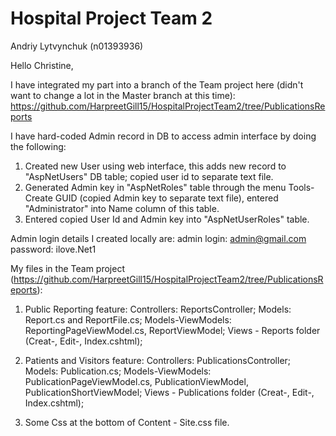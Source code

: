 # Hospital Project Team 2
Andriy Lytvynchuk (n01393936)

Hello Christine,

I have integrated my part into a branch of the Team project here (didn't want to change a lot in the Master branch at this time):
https://github.com/HarpreetGill15/HospitalProjectTeam2/tree/PublicationsReports

I have hard-coded Admin record in DB to access admin interface by doing the following:
1. Created new User using web interface, this adds new record to "AspNetUsers" DB table; copied user id to separate text file.
2. Generated Admin key in "AspNetRoles" table through the menu Tools-Create GUID (copied Admin key to separate text file), entered "Administrator" into Name column of this table. 
3. Entered copied User Id and Admin key into "AspNetUserRoles" table.

Admin login details I created locally are:
admin login: 		admin@gmail.com	
password: 		ilove.Net1	

My files in the Team project (https://github.com/HarpreetGill15/HospitalProjectTeam2/tree/PublicationsReports):
1. Public Reporting feature:
  Controllers: ReportsController; 
  Models: Report.cs and ReportFile.cs;
  Models-ViewModels: ReportingPageViewModel.cs, ReportViewModel;
  Views - Reports folder (Creat-, Edit-, Index.cshtml);
  
 2. Patients and Visitors feature:
    Controllers: PublicationsController;
    Models: Publication.cs;
    Models-ViewModels: PublicationPageViewModel.cs, PublicationViewModel,  PublicationShortViewModel;
    Views - Publications folder (Creat-, Edit-, Index.cshtml);
  
  3. Some Css at the bottom of Content - Site.css file.
